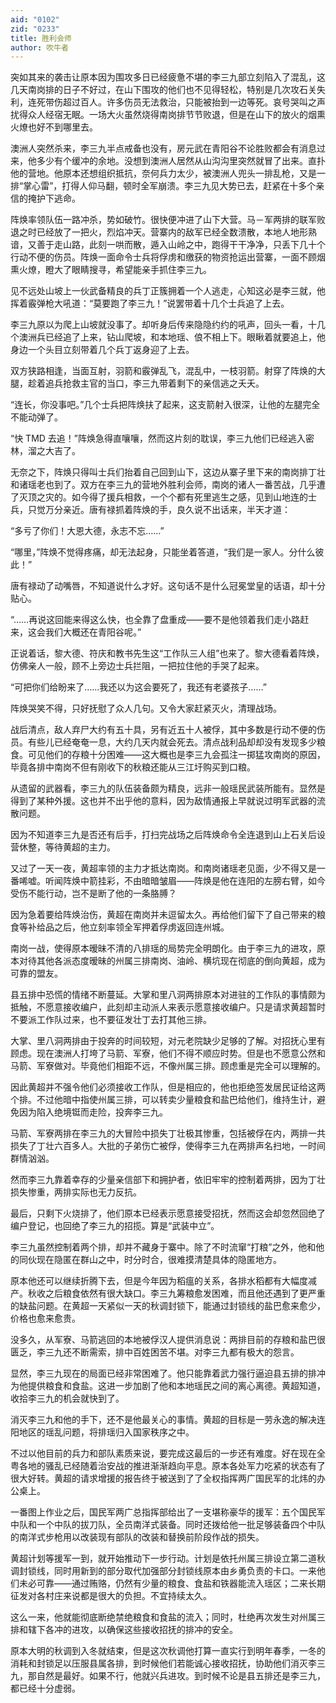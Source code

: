 ```yaml
---
aid: "0102"
zid: "0233"
title: 胜利会师
author: 吹牛者
---
```


突如其来的袭击让原本因为围攻多日已经疲惫不堪的李三九部立刻陷入了混乱，这几天南岗排的日子不好过，在山下围攻的他们也不见得轻松，特别是几次攻石关失利，连死带伤超过百人。许多伤员无法救治，只能被抬到一边等死。哀号哭叫之声扰得众人经宿无眠。一场大火虽然烧得南岗排节节败退，但是在山下的放火的烟熏火燎也好不到哪里去。

澳洲人突然杀来，李三九半点戒备也没有，房元武在青阳谷不论胜败都会有消息过来，他多少有个缓冲的余地。没想到澳洲人居然从山沟沟里突然就冒了出来。直扑他的营地。他原本还想组织抵抗，奈何兵力太少，被澳洲人兜头一排乱枪，又是一排“掌心雷”，打得人仰马翻，顿时全军崩溃。李三九见大势已去，赶紧在十多个亲信的掩护下逃命。

阵焕率领队伍一路冲杀，势如破竹。很快便冲进了山下大营。马－军两排的联军败退之时已经放了一把火，烈焰冲天。营寨内的敌军已经全数溃散，本地人地形熟谙，又善于走山路，此刻一哄而散，遁入山岭之中，跑得干干净净，只丢下几十个行动不便的伤员。阵焕一面命令士兵将俘虏和缴获的物资抢运出营寨，一面不顾烟熏火燎，瞪大了眼睛搜寻，希望能亲手抓住李三九。

见不远处山坡上一伙武备精良的兵丁正簇拥着一个人逃走，心知这必是李三就，他挥着霰弹枪大吼道：“莫要跑了李三九！”说罢带着十几个士兵追了上去。

李三九原以为爬上山坡就没事了。却听身后传来隐隐约约的吼声，回头一看，十几个澳洲兵已经追了上来，钻山爬坡，和本地瑶、俍不相上下。眼瞅着就要追上，他身边一个头目立刻带着几个兵丁返身迎了上去。

双方狭路相逢，当面互射，羽箭和霰弹乱飞，混乱中，一枝羽箭。射穿了阵焕的大腿，趁着追兵抢救主官的当口，李三九带着剩下的亲信逃之夭夭。

“连长，你没事吧。”几个士兵把阵焕扶了起来，这支箭射入很深，让他的左腿完全不能动弹了。

“快 TMD 去追！”阵焕急得直嚷嚷，然而这片刻的耽误，李三九他们已经逃入密林，溜之大吉了。

无奈之下，阵焕只得叫士兵们抬着自己回到山下，这边从寨子里下来的南岗排丁壮和诸瑶老也到了。双方在李三九的营地外胜利会师，南岗的诸人一番苦战，几乎遭了灭顶之灾的。如今得了援兵相救，一个个都有死里逃生之感，见到山地连的士兵，只觉万分亲近。唐有禄抓着阵焕的手，良久说不出话来，半天才道：

“多亏了你们！大恩大德，永志不忘……”

“哪里，”阵焕不觉得疼痛，却无法起身，只能坐着答道，“我们是一家人。分什么彼此！”

唐有禄动了动嘴唇，不知道说什么才好。这句话不是什么冠冕堂皇的话语，却十分贴心。

“……再说这回能来得这么快，也全靠了盘重成――要不是他领着我们走小路赶来，这会我们大概还在青阳谷呢。”

正说着话，黎大德、符庆和教书先生这“工作队三人组”也来了。黎大德看着阵焕，仿佛亲人一般，顾不上旁边士兵拦阻，一把拉住他的手哭了起来。

“可把你们给盼来了……我还以为这会要死了，我还有老婆孩子……”

阵焕哭笑不得，只好抚慰了众人几句。又令大家赶紧灭火，清理战场。

战后清点，敌人弃尸大约有五十具，另有近五十人被俘，其中多数是行动不便的伤员。有些儿已经奄奄一息，大约几天内就会死去。清点战利品却却没有发现多少粮食。可见他们的存粮十分困难――这大概也是李三九会孤注一掷猛攻南岗的原因，毕竟各排中南岗不但有刚收下的秋粮还能从三江圩购买到口粮。

从遗留的武器看，李三九的队伍装备颇为精良，远非一般瑶民武装所能有。显然是得到了某种外援。这也并不出乎他的意料，因为敌情通报上早就说过明军武器的流散问题。

因为不知道李三九是否还有后手，打扫完战场之后阵焕命令全连退到山上石关后设营休整，等待黄超的主力。

又过了一天一夜，黄超率领的主力才抵达南岗。和南岗诸瑶老见面，少不得又是一番唏嘘。听闻阵焕中箭挂彩，不由暗暗皱眉――阵焕是他在连阳的左膀右臂，如今受伤不能行动，岂不是断了他的一条胳膊？

因为急着要给阵焕治伤，黄超在南岗并未逗留太久。再给他们留下了自己带来的粮食等补给品之后，他立刻率领全军押着俘虏返回连州城。

南岗一战，使得原本暧昧不清的八排瑶的局势完全明朗化。由于李三九的进攻，原本对待其他各派态度暧昧的州属三排南岗、油岭、横坑现在彻底的倒向黄超，成为可靠的盟友。

县五排中恐慌的情绪不断蔓延。大掌和里八洞两排原本对进驻的工作队的事情颇为抵触，不愿意接收编户，此刻却主动派人来表示愿意接收编户。只是请求黄超暂时不要派工作队过来，也不要征发壮丁去打其他三排。

大掌、里八洞两排由于投奔的时间较短，对元老院缺少足够的了解。对招抚心里有顾虑。现在澳洲人打垮了马箭、军寮，他们不得不顺应时势。但是也不愿意公然和马箭、军寮做对。毕竟他们相距不远，不像州属三排。顾虑重是完全可以理解的。

因此黄超并不强令他们必须接收工作队，但是相应的，他也拒绝签发居民证给这两个排。不过他暗中指使州属三排，可以转卖少量粮食和盐巴给他们，维持生计，避免因为陷入绝境铤而走险，投奔李三九。

马箭、军寮两排在李三九的大冒险中损失丁壮极其惨重，包括被俘在内，两排一共损失了丁壮六百多人。大批的子弟伤亡被俘，使得李三九在两排声名扫地，一时间群情汹汹。

然而李三九靠着幸存的少量亲信部下和拥护者，依旧牢牢的控制着两排，因为丁壮损失惨重，两排实际也无力反抗。

最后，只剩下火烧排了，他们原本已经表示愿意接受招抚，然而这会却忽然回绝了编户登记，也回绝了李三九的招揽。算是“武装中立”。

李三九虽然控制着两个排，却并不藏身于寨中。除了不时流窜“打粮”之外，他和他的同伙现在隐匿在群山之中，时分时合，很难摸清楚具体的隐匿地方。

原本他还可以继续折腾下去，但是今年因为稻瘟的关系，各排水稻都有大幅度减产。秋收之后粮食依然有很大缺口。李三九筹粮愈发困难，而且他还遇到了更严重的缺盐问题。在黄超一天紧似一天的秋调封锁下，能通过封锁线的盐巴愈来愈少，价格也愈来愈贵。

没多久，从军寮、马箭逃回的本地被俘汉人提供消息说：两排目前的存粮和盐巴很匮乏，李三九还不断需索，排中百姓困苦不堪。对李三九都有极大的怨言。

显然，李三九现在的局面已经非常困难了。他只能靠着武力强行逼迫县五排的排冲为他提供粮食和食盐。这进一步加剧了他和本地瑶民之间的离心离德。黄超知道，收拾李三九的机会就快到了。

消灭李三九和他的手下，还不是他最关心的事情。黄超的目标是一劳永逸的解决连阳地区的瑶乱问题，将排瑶归入国家秩序之中。

不过以他目前的兵力和部队素质来说，要完成这最后的一步还有难度。好在现在全粤各地的骚乱已经随着治安战的推进渐渐趋向平息。原本各处军力吃紧的状态有了很大好转。黄超的请求增援的报告终于被送到了了全权指挥两广国民军的北炜的办公桌上。

一番图上作业之后，国民军两广总指挥部给出了一支堪称豪华的援军：五个国民军中队和一个中队的拔刀队，全员南洋式装备。同时还拨给他一批足够装备四个中队的南洋式步枪用以改装现有部队的改装和替换前阶段作战的损失。

黄超计划等援军一到，就开始推动下一步行动。计划是依托州属三排设立第二道秋调封锁线，同时用新到的部分取代加强部分封锁线原本由乡勇负责的卡口。一来他们未必可靠――通过贿赂，仍然有少量的粮食、食盐和铁器能流入瑶区；二来长期征发对各村庄来说都是很大的负担。不宜持续太久。

这么一来，他就能彻底断绝禁绝粮食和食盐的流入；同时，杜绝再次发生对州属三排和辖下各冲的进攻，以确保这些接收招抚的排冲的安全。

原本大明的秋调到入冬就结束，但是这次秋调他打算一直实行到明年春季，一冬的消耗和封锁足以压服县属各排，到时候他们若能诚心接收招抚，协助他们消灭李三九，那自然是最好。如果不行，他就兴兵进攻。到时候不论是县五排还是李三九，都已经十分虚弱。

